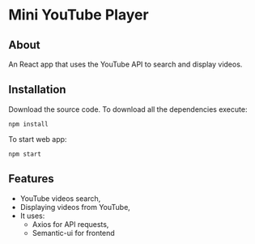 # Mini YouTube Player

## About

An React app that uses the YouTube API to search and display videos.

## Installation

Download the source code.
To download all the dependencies execute:

```
npm install
```

To start web app:
```
npm start
```

## Features
  
- YouTube videos search,
- Displaying videos from YouTube,
- It uses:
  - Axios for API requests,
  - Semantic-ui for frontend
